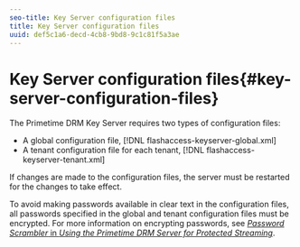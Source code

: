 ```yaml
---
seo-title: Key Server configuration files
title: Key Server configuration files
uuid: def5c1a6-decd-4cb8-9bd8-9c1c81f5a3ae
---
```


# Key Server configuration files{#key-server-configuration-files}

The Primetime DRM Key Server requires two types of configuration files:

* A global configuration file, [!DNL flashaccess-keyserver-global.xml] 
* A tenant configuration file for each tenant, [!DNL flashaccess-keyserver-tenant.xml]

If changes are made to the configuration files, the server must be restarted for the changes to take effect.

To avoid making passwords available in clear text in the configuration files, all passwords specified in the global and tenant configuration files must be encrypted. For more information on encrypting passwords, see [*Password Scrambler* in *Using the Primetime DRM Server for Protected Streaming*](https://help.adobe.com/en_US/primetime/drm/5.3/protected_streaming/index.html#DRM-concept-Password_scrambler). 
